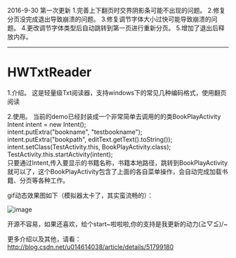 2016-9-30 第一次更新
1.完善上下翻页时交界阴影条可能不出现的问题。
2.修复分页没完成退出导致崩溃的问题。
3.修复调节字体大小过快可能导致崩溃的问题。
4.更改调节字体类型后自动跳转到第一页进行重新分页。
5.增加了退出后释放内存。

-----------------------------------------------------

# HWTxtReader

1.介绍。
这是轻量级Txt阅读器，支持windows下的常见几种编码格式，使用翻页阅读

2.使用。
当前的demo已经封装成一个非常简单去调用的的类BookPlayActivity
Intent intent = new Intent();  
intent.putExtra("bookname", "testbookname");  
intent.putExtra("bookpath", editText.getText().toString());  
intent.setClass(TestActivity.this, BookPlayActivity.class);  
TestActivity.this.startActivity(intent);  
只要通过Intent,传入要显示的书籍名称，书籍本地路径，跳转到BookPlayActivity就可以了，这个BookPlayActivity包含了上面的各自菜单操作，会自动完成加载书籍、分页等各种工作。


gif动态效果图如下（模拟器太卡了，其实蛮流畅的）：

![image](https://github.com/bifan-wei/HWTxtReader/blob/master/reader.gif)


开源不容易，如果还喜欢，给个start~啦啦啦,你的支持是我更新的动力\(≧▽≦)/~

更多介绍以及其他，请看：http://blog.csdn.net/u014614038/article/details/51799180
